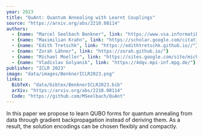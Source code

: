```yaml
---
year: 2023
title: "QuAnt: Quantum Annealing with Learnt Couplings"
source: "https://arxiv.org/abs/2210.08114"
authors:
  - {name: "Marcel Seelbach Benkner", link: "https://www.vsa.informatik.uni-siegen.de/en/seelbach-marcel"}
  - {name: "Maximilian Krahn", link: "https://scholar.google.com/citations?user=Dg5q7-QAAAAJ&hl=en&oi=ao"}
  - {name: "Edith Tretschk", link: "https://edithtretschk.github.io//"}
  - {name: "Zorah Lähner", link: "https://zorah.github.io/"}
  - {name: "Michael Moeller", link: "https://sites.google.com/site/michaelmoellermath"}
  - {name: "Vladislav Golyanik", link: "https://4dqv.mpi-inf.mpg.de/"}
publisher: "ICLR 2023"
image: "data/images/BenknerICLR2023.png"
links:
  BibTeX: "data/bibtex/BenknerICLR2023.bib"
  arXiv: "https://arxiv.org/abs/2210.08114"
  Code: "https://github.com/MSeelbach/QuAnt"
---
```

In this paper we propose to learn QUBO forms for quantum annealing from data through gradient backpropagation instead of deriving them. As a result, the solution encodings can be chosen flexibly and compactly.
